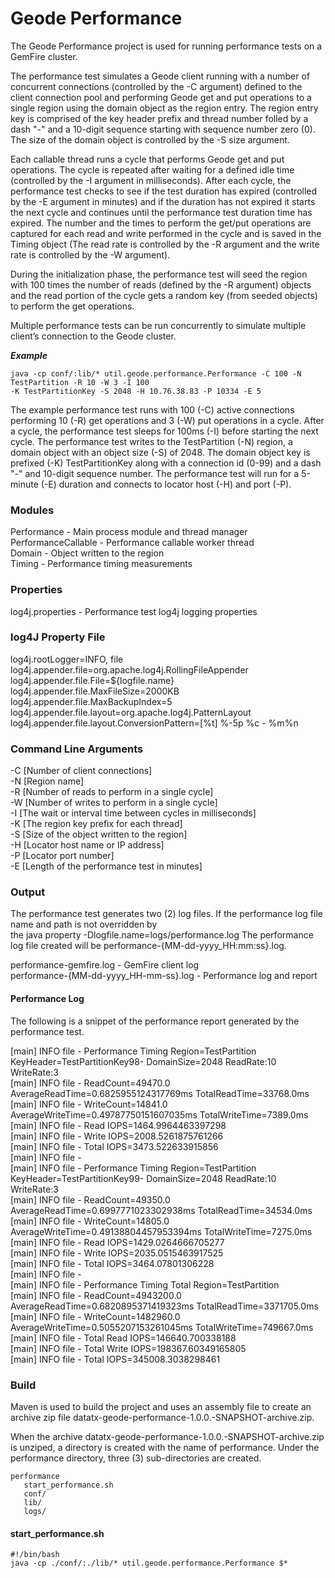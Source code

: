 # Geode Performance #

The Geode Performance project is used for running performance tests on a GemFire cluster. 

The performance test simulates a Geode client running with a number of concurrent connections (controlled by the -C argument) defined to the client connection pool and performing Geode get and put operations to a single region using the domain object as the region entry. The region entry key is comprised of the key header prefix and thread number folled by a dash "-" and a 10-digit sequence starting with sequence number zero (0). The size of the domain object is controlled by the -S size argument.

Each callable thread runs a cycle that performs Geode get and put operations. The cycle is repeated after waiting for a defined idle time (controlled by the -I argument in milliseconds). After each cycle, the performance test checks to see if the test duration has expired (controlled by the -E argument in minutes) and if the duration has not expired it starts the next cycle and continues until the performance test duration time has expired. The number and the times to perform the get/put operations are captured for each read and write performed in the cycle and is saved in the Timing object (The read rate is controlled by the -R argument and the write rate is controlled by the -W argument).

During the initialization phase, the performance test will seed the region with 100 times the number of reads (defined by the -R argument) objects and the read portion of the cycle gets a random key (from seeded objects) to perform the get operations.

Multiple performance tests can be run concurrently to simulate multiple client’s connection to the Geode cluster.

***Example***

    java -cp conf/:lib/* util.geode.performance.Performance -C 100 -N TestPartition -R 10 -W 3 -I 100  
    -K TestPartitionKey -S 2048 -H 10.76.38.83 -P 10334 -E 5

The example performance test runs with 100 (-C) active connections performing 10 (-R) get operations and 3 (-W) put operations in a cycle. After a cycle, the performance test sleeps for 100ms (-I) before starting the next cycle. The performance test writes to the TestPartition (-N) region, a domain object with an object size (-S) of 2048. The domain object key is prefixed (-K) TestPartitionKey along with a connection id (0-99) and a dash "-" and 10-digit sequence number. The performance test will run for a 5-minute (-E) duration and connects to locator host (-H) and port (-P).

### Modules ###

Performance - Main process module and thread manager  
PerformanceCallable - Performance callable worker thread  
Domain - Object written to the region  
Timing - Performance timing measurements

### Properties ###

log4j.properties - Performance test log4j logging properties  

### log4J Property File ###

log4j.rootLogger=INFO, file  
log4j.appender.file=org.apache.log4j.RollingFileAppender  
log4j.appender.file.File=${logfile.name}  
log4j.appender.file.MaxFileSize=2000KB  
log4j.appender.file.MaxBackupIndex=5  
log4j.appender.file.layout=org.apache.log4j.PatternLayout  
log4j.appender.file.layout.ConversionPattern=[%t] %-5p %c - %m%n  

### Command Line Arguments ###

-C [Number of client connections]  
-N [Region name]  
-R [Number of reads to perform in a single cycle]  
-W [Number of writes to perform in a single cycle]  
-I [The wait or interval time between cycles in milliseconds]  
-K [The region key prefix for each thread]  
-S [Size of the object written to the region]  
-H [Locator host name or IP address]  
-P [Locator port number]  
-E [Length of the performance test in minutes]  

### Output ###

The performance test generates two (2) log files. If the performance log file name and path is not overridden by  
the java property -Dlogfile.name=logs/performance.log  The performance log file created will be performance-{MM-dd-yyyy_HH:mm:ss}.log.

performance-gemfire.log - GemFire client log  
performance-{MM-dd-yyyy_HH-mm-ss}.log - Performance log and report  

#### Performance Log ####

The following is a snippet of the performance report generated by the performance test.

[main] INFO  file - Performance Timing Region=TestPartition KeyHeader=TestPartitionKey98- DomainSize=2048 ReadRate:10 WriteRate:3  
[main] INFO  file -      ReadCount=49470.0 AverageReadTime=0.6825955124317769ms TotalReadTime=33768.0ms  
[main] INFO  file -      WriteCount=14841.0 AverageWriteTime=0.49787750151607035ms TotalWriteTime=7389.0ms  
[main] INFO  file -      Read IOPS=1464.9964463397298  
[main] INFO  file -      Write IOPS=2008.5261875761266  
[main] INFO  file -      Total IOPS=3473.522633915856  
[main] INFO  file -  
[main] INFO  file - Performance Timing Region=TestPartition KeyHeader=TestPartitionKey99- DomainSize=2048 ReadRate:10 WriteRate:3  
[main] INFO  file -      ReadCount=49350.0 AverageReadTime=0.6997771023302938ms TotalReadTime=34534.0ms  
[main] INFO  file -      WriteCount=14805.0 AverageWriteTime=0.49138804457953394ms TotalWriteTime=7275.0ms  
[main] INFO  file -      Read IOPS=1429.0264666705277  
[main] INFO  file -      Write IOPS=2035.0515463917525  
[main] INFO  file -      Total IOPS=3464.07801306228  
[main] INFO  file -  
[main] INFO  file - Performance Timing Total Region=TestPartition  
[main] INFO  file -      ReadCount=4943200.0 AverageReadTime=0.6820895371419323ms TotalReadTime=3371705.0ms  
[main] INFO  file -      WriteCount=1482960.0 AverageWriteTime=0.5055207153261045ms TotalWriteTime=749667.0ms  
[main] INFO  file -      Total Read IOPS=146640.700338188  
[main] INFO  file -      Total Write IOPS=198367.60349165805  
[main] INFO  file -      Total IOPS=345008.3038298461   

### Build ###

Maven is used to build the project and uses an assembly file to create an archive zip file datatx-geode-performance-1.0.0.-SNAPSHOT-archive.zip.

When the archive datatx-geode-performance-1.0.0.-SNAPSHOT-archive.zip is unziped, a directory is created with the name of performance. Under the performance directory, three (3) sub-directories are created.

    performance
       start_performance.sh
       conf/
       lib/
       logs/
      
#### start_performance.sh ####

    #!/bin/bash
    java -cp ./conf/:./lib/* util.geode.performance.Performance $*
